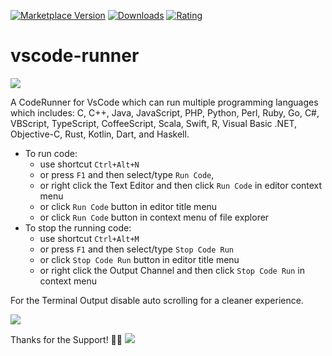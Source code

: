 [![Marketplace Version](https://vsmarketplacebadge.apphb.com/version-short/harryhopkinson.vscode-runner.svg)](https://marketplace.visualstudio.com/items?itemName=harryhopkinson.vscode-runner) [![Downloads](https://vsmarketplacebadge.apphb.com/downloads-short/harryhopkinson.vscode-runner.svg)](https://marketplace.visualstudio.com/items?itemName=harryhopkinson.vscode-runner) [![Rating](https://vsmarketplacebadge.apphb.com/rating-short/harryhopkinson.vscode-runner.svg)](https://marketplace.visualstudio.com/items?itemName=harryhopkinson.vscode-runner)

# vscode-runner

<a href="https://github.com/Harry-Hopkinson">
	<img src= "https://images.weserv.nl/?url=avatars.githubusercontent.com/u/63599884?v=4&h=100&w=100&fit=cover&mask=circle&maxage=7d">
</a>

A CodeRunner for VsCode which can run multiple programming languages which includes:
C, C++, Java, JavaScript, PHP, Python, Perl, Ruby, Go, C#, VBScript, TypeScript, CoffeeScript, Scala, Swift, R, Visual Basic .NET, Objective-C, Rust, Kotlin, Dart, and Haskell.

- To run code:
  - use shortcut `Ctrl+Alt+N`
  - or press `F1` and then select/type `Run Code`,
  - or right click the Text Editor and then click `Run Code` in editor context menu
  - or click `Run Code` button in editor title menu
  - or click `Run Code` button in context menu of file explorer
- To stop the running code:
  - use shortcut `Ctrl+Alt+M`
  - or press `F1` and then select/type `Stop Code Run`
  - or click `Stop Code Run` button in editor title menu
  - or right click the Output Channel and then click `Stop Code Run` in context menu

For the Terminal Output disable auto scrolling for a cleaner experience.

<image src=images/auto-scroll.PNG>

Thanks for the Support! 🥳🎉
<image src=images/trending.PNG>
